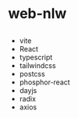 # web-nlw

##

- vite
- React
- typescript
- tailwindcss
- postcss
- phosphor-react
- dayjs
- radix
- axios
